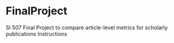 # FinalProject
SI 507 Final Project to compare article-level metrics for scholarly publications
Instructions
